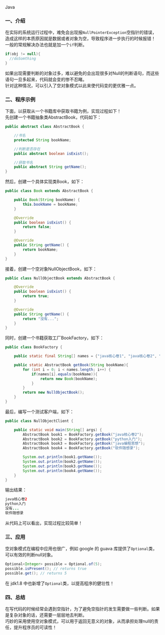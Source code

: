 Java
<a name="lQxHN"></a>
### 一、介绍
在实际的系统运行过程中，难免会出现报`NullPointerException`空指针的错误，造成这样的本质原因就是数据或者对象为空，导致程序进一步执行的时候报错！<br />一般的常规解决办法也就是加一个`if`判断。
```java
if(obj != null){
  //doSomthing
}
```
如果出现需要判断的对象过多，难以避免的会出现很多对Null的判断语句，而这些语句一旦多起来，代码就会变的惨不忍睹。<br />针对这种情况，可以引入了空对象模式以此来使代码变的更优雅一点。
<a name="JGd5z"></a>
### 二、程序示例
下面，以获取从一个书籍库中获取书籍为例，实现过程如下！<br />先创建一个书籍抽象类AbstractBook，代码如下：
```java
public abstract class AbstractBook {

    //书名
    protected String bookName;

    //判断是否存在
    public abstract boolean isExist();

    //获取书名
    public abstract String getName();
}
```
然后，创建一个具体实现类Book，如下：
```java
public class Book extends AbstractBook {

    public Book(String bookName) {
        this.bookName = bookName;
    }

    @Override
    public boolean isExist() {
        return false;
    }

    @Override
    public String getName() {
        return bookName;
    }
}
```
接着，创建一个空对象NullObjectBook，如下：
```java
public class NullObjectBook extends AbstractBook {

    @Override
    public boolean isExist() {
        return true;
    }

    @Override
    public String getName() {
        return "没有...";
    }
}
```
同时，创建一个书籍获取工厂BookFactory，如下：
```java
public class BookFactory {

    public static final String[] names = {"java核心卷1", "java核心卷2", "软件随想录", "python入门"};

    public static AbstractBook getBook(String bookName){
        for (int i = 0; i < names.length; i++) {
            if(names[i].equals(bookName)){
                return new Book(bookName);
            }
        }
        return new NullObjectBook();
    }
}
```
最后，编写一个测试客户端，如下：
```java
public class NullObjectClient {

    public static void main(String[] args) {
        AbstractBook book1 = BookFactory.getBook("java核心卷2");
        AbstractBook book2 = BookFactory.getBook("python入门");
        AbstractBook book3 = BookFactory.getBook("java编程思想");
        AbstractBook book4 = BookFactory.getBook("软件随想录");

        System.out.println(book1.getName());
        System.out.println(book2.getName());
        System.out.println(book3.getName());
        System.out.println(book4.getName());
    }
}
```
输出结果：
```java
java核心卷2
python入门
没有...
软件随想录
```
从代码上可以看出，实现过程比较简单！
<a name="SV9Mf"></a>
### 三、应用
空对象模式在编程中应用也很广，例如 google 的 guava 库提供了`Optional`类，可以有效的判断null对象。
```java
Optional<Integer> possible = Optional.of(5);
possible.isPresent(); // returns true
possible.get(); // returns 5
```
在 jdk1.8 中也新增了`Optional`类，以提高程序的健壮性！
<a name="ZUTUM"></a>
### 四、总结
在写代码的时候经常会遇到空指针，为了避免空指针的发生需要做一些判断。如果是复杂对象的话，还需要一层层地去判断。<br />巧妙的采用使用空对象模式，可以用于返回无意义的对象，从而承担处理null的责任，提升程序员的可读性！
